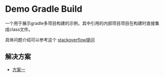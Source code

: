 # Demo Gradle Build

一个用于展示gradle多项目构建的示例，其中引用的内部项目项目在构建时直接集成class文件。

具体问题介绍可以参考这个 [stackoverflow提问](https://stackoverflow.com/questions/59557545/in-gradle-multi-project-how-to-build-single-jar-and-publish-it-to-maven)

## 解决方案

- [方案一](https://github.com/cody1996/demo-gradle-build/tree/method-1)